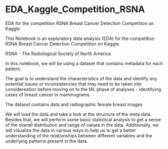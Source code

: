 # EDA_Kaggle_Competition_RSNA
EDA for the competition RSNA Breast Cancer Detection Competition on Kaggle

This Notebook is an exploratory data analysis (EDA) for the competition RSNA Breast Cancer Detection Competition on Kaggle.

RSNA - The Radiological Society of North America

In this notebook, we will be using a dataset that contains metadata for each patient.

The goal is to understand the characteristics of the data and identify any potential issues or inconsistencies that may need to be taken into considereation before moving on to the ML phase of analyses - identifying cases of breast cancer in mammograms.


The dataset contains data and radiographic female breast images

We will load the data and take a look at the structure of the meta data.
Besides that, we will perform some basic statistical analysis to get a sense of the overall distribution and range of values in the data.
Additionally, we will visualize the data in various ways to help us to get a better understanding of the relationships between different variables and the underlying patterns present in the data.
